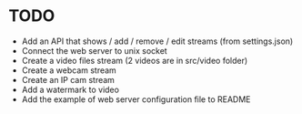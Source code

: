# TODO

- Add an API that shows / add / remove / edit streams (from settings.json)
- Connect the web server to unix socket
- Create a video files stream (2 videos are in src/video folder)
- Create a webcam stream
- Create an IP cam stream
- Add a watermark to video
- Add the example of web server configuration file to README
